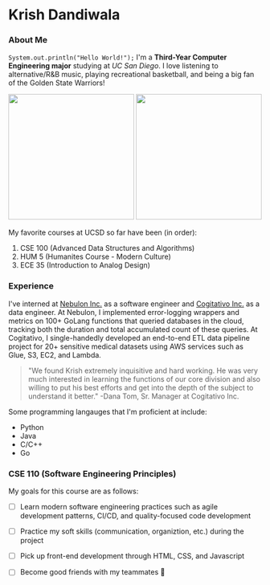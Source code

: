 # Krish Dandiwala
### About Me

`System.out.println("Hello World!");` I'm a **Third-Year Computer Engineering major** studying at *UC San Diego*. I love listening to alternative/R&B music, playing recreational basketball, and being a big fan of the Golden State Warriors!

[<img src="https://user-images.githubusercontent.com/76546315/193470731-022407eb-903a-48c0-8ceb-8f3fa8b823fb.jpeg" width="250"/>]([https://user-images.githubusercontent.com/76546315/193470731-022407eb-903a-48c0-8ceb-8f3fa8b823fb.jpeg)
[<img src="https://user-images.githubusercontent.com/76546315/193471546-ffae0242-cc91-4d3f-84ba-b53c99683b90.jpeg" width="250"/>]([https://user-images.githubusercontent.com/76546315/193471546-ffae0242-cc91-4d3f-84ba-b53c99683b90.jpeg)

My favorite courses at UCSD so far have been (in order):
1. CSE 100 (Advanced Data Structures and Algorithms)
2. HUM 5 (Humanites Course - Modern Culture)
3. ECE 35 (Introduction to Analog Design)

### Experience
I've interned at [Nebulon Inc.](https://nebulon.com) as a software engineer and [Cogitativo Inc.](https://www.cogitativo.com) as a data engineer.
At Nebulon, I implemented error-logging wrappers and metrics on 100+ GoLang functions that queried databases in the cloud, tracking both the duration and total accumulated count of these queries.
At Cogitativo, I single-handedly developed an end-to-end ETL data pipeline project for 20+ sensitive medical datasets using AWS services such as Glue, S3, EC2, and Lambda.  

> "We found Krish extremely inquisitive and hard working. He was very much interested in learning the functions of our core division and also willing to put his best efforts and get into the depth of the subject to understand it better." -Dana Tom, Sr. Manager at Cogitativo Inc.

Some programming langauges that I'm proficient at include:
- Python
- Java
- C/C++
- Go

### CSE 110 (Software Engineering Principles)
My goals for this course are as follows:
- [ ] Learn modern software engineering practices such as agile development patterns, CI/CD, and quality-focused code development
- [ ] Practice my soft skills (communication, organiztion, etc.) during the project
- [ ] Pick up front-end development through HTML, CSS, and Javascript
- [ ] Become good friends with my teammates 🙂


